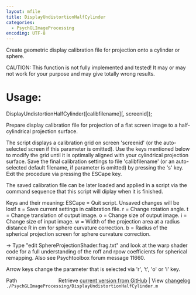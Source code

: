 ```yaml
---
layout: mfile
title: DisplayUndistortionHalfCylinder
categories:
  - PsychGLImageProcessing
encoding: UTF-8
---
```


Create geometric display calibration file for projection onto a cylinder or sphere.

CAUTION: This function is not fully implemented and tested! It may or
may not work for your purpose and may give totally wrong results.

# Usage:

DisplayUndistortionHalfCylinder([calibfilename][, screenid]);

Prepare display calibration file for projection of a flat screen image to
a half-cylindrical projection surface.

The script displays a calibration grid on screen 'screenid' (or the
auto-selected screen if this parameter is omitted). Use the keys
mentioned below to modify the grid until it is optimally aligned with
your cylindrical projection surface. Save the final calibration settings
to file 'calibfilename' (or an auto-selected default filename, if
parameter is omitted) by pressing the 's' key. Exit the procedure via
pressing the ESCape key.

The saved calibration file can be later loaded and applied in a script
via the command sequence that this script will diplay when it is
finished.


Keys and their meaning:
ESCape = Quit script. Unsaved changes will be lost!
s      = Save current settings in calibration file.
r      = Change rotation angle.
t      = Change translation of output image.
o      = Change size of output image.
i      = Change size of input image.
w      = Width of the projection area at a radius distance R in cm for
         sphere curvature correction.
b      = Radius of the spherical projection screen for sphere curvature correction.

-> Type "edit SphereProjectionShader.frag.txt" and look at the warp
shader code for a full understanding of the roff and rpow coefficients
for spherical remapping. Also see Psychtoolbox forum message 11660.


Arrow keys change the parameter that is selected via 'r', 't', 'o' or 'i'
key.



<div class="code_header" style="text-align:right;">
  <span style="float:left;">Path&nbsp;&nbsp;</span> <span class="counter">Retrieve <a href=
  "https://raw.github.com/Psychtoolbox-3/Psychtoolbox-3/beta/./PsychGLImageProcessing/DisplayUndistortionHalfCylinder.m">current version from GitHub</a> | View <a href=
  "https://github.com/Psychtoolbox-3/Psychtoolbox-3/commits/beta/./PsychGLImageProcessing/DisplayUndistortionHalfCylinder.m">changelog</a></span>
</div>
<div class="code">
  <code>./PsychGLImageProcessing/DisplayUndistortionHalfCylinder.m</code>
</div>
